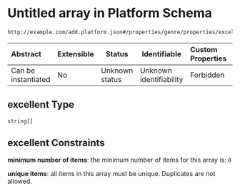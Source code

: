 # Untitled array in Platform Schema

```txt
http://example.com/add.platform.json#/properties/genre/properties/excellent
```




| Abstract            | Extensible | Status         | Identifiable            | Custom Properties | Additional Properties | Access Restrictions | Defined In                                                                           |
| :------------------ | ---------- | -------------- | ----------------------- | :---------------- | --------------------- | ------------------- | ------------------------------------------------------------------------------------ |
| Can be instantiated | No         | Unknown status | Unknown identifiability | Forbidden         | Allowed               | none                | [add-platform.schema.json\*](../out/add-platform.schema.json "open original schema") |

## excellent Type

`string[]`

## excellent Constraints

**minimum number of items**: the minimum number of items for this array is: `0`

**unique items**: all items in this array must be unique. Duplicates are not allowed.
